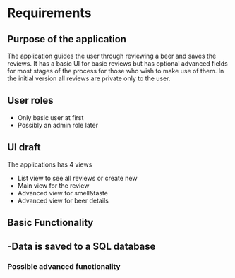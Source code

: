 # Requirements

## Purpose of the application
The application guides the user through reviewing a beer and saves the reviews. It has a basic UI for basic reviews but has optional advanced fields for most stages of the process for those who wish to make use of them. In the initial version all reviews are private only to the user.
## User roles
- Only basic user at first
- Possibly an admin role later 
## UI draft
The applications has 4 views
- List view to see all reviews or create new
- Main view for the review
- Advanced view for smell&taste
- Advanced view for beer details
## Basic Functionality
-Data is saved to a SQL database
-
### Possible advanced functionality
